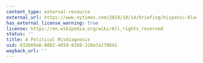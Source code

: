 ```yaml
---
content_type: external-resource
external_url: https://www.nytimes.com/2024/10/14/briefing/hispanic-black-americans-election-poll.html
has_external_license_warning: true
license: https://en.wikipedia.org/wiki/All_rights_reserved
status: ''
title: A Political Misdiagnosis
uid: 032b69a6-0862-4659-8260-220a7a178641
wayback_url: ''
---
```

